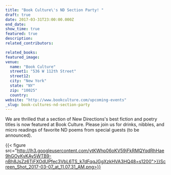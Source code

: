 ```yaml
---
title: "Book Culture\'s ND Section Party! "
draft: true
date: 2017-03-31T23:00:00.000Z
end_date:
show_time: true
featured: true
description:
related_contributors:

related_books:
featured_image: 
venue:
  name: "Book Culture"
  street1: "536 W 112th Street"
  street12:
  city: "New York"
  state: "NY"
  zip: "10025"
  country:
website: "http://www.bookculture.com/upcoming-events"
_slug: book-cultures-nd-section-party
---
```


We are thrilled that a section of New Directions's best fiction and poetry titles is now featured at Book Culture. Please join us for drinks, nibbles, and micro readings of favorite ND poems from special guests (to be announced).

{{< figure src="http://lh3.googleusercontent.com/ytKWhp06oKV59jFkRMQYqdRhHae9hGOyKyKAy5WTB9-nBh8JsZz6TiFXOdUPfec3VbL6TS_k7dFqqJGgXzkHVA3HQ48=s1200">}}Screen_Shot_2017-03-07_at_11.07.31_AM.png>}}

